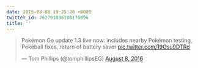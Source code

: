```yaml
---
date: 2016-08-08 19:25:20 +0000
twitter_id: 762791836180176896
title: ''
---
```


<blockquote class="twitter-tweet"><p lang="fr" dir="ltr">Pokémon Go update 1.3 live now: includes nearby Pokémon testing, Pokéball fixes, return of battery saver <a href="https://t.co/19Osu9DTRd">pic.twitter.com/19Osu9DTRd</a></p>&mdash; Tom Phillips (@tomphillipsEG) <a href="https://twitter.com/tomphillipsEG/status/762786468318380032?ref_src=twsrc%5Etfw">August 8, 2016</a></blockquote>
<script async src="https://platform.twitter.com/widgets.js" charset="utf-8"></script>
